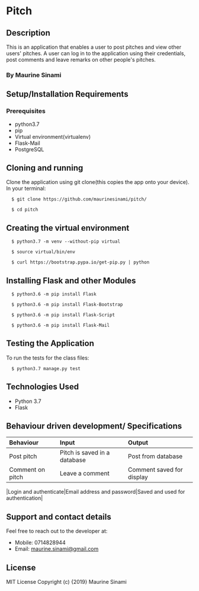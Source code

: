 # Pitch

## Description
This is an application that enables a user to post pitches and view other users' pitches. A user can log in to the application using their credentials, post comments and leave remarks on other people's pitches.
### By Maurine Sinami

## Setup/Installation Requirements

### Prerequisites
* python3.7
* pip
* Virtual environment(virtualenv)
* Flask-Mail
* PostgreSQL

## Cloning and running
Clone the application using git clone(this copies the app onto your device). In your terminal:

  ```  $ git clone https://github.com/maurinesinami/pitch/```
  
  ```  $ cd pitch```

## Creating the virtual environment

  ```  $ python3.7 -m venv --without-pip virtual```
  
  ```  $ source virtual/bin/env```
  
  ```  $ curl https://bootstrap.pypa.io/get-pip.py | python```

## Installing Flask and other Modules

  ```  $ python3.6 -m pip install Flask```
  
  ```  $ python3.6 -m pip install Flask-Bootstrap```
  
  ```  $ python3.6 -m pip install Flask-Script```
  
  ```  $ python3.6 -m pip install Flask-Mail```


## Testing the Application
To run the tests for the class files:

  ```  $ python3.7 manage.py test```

## Technologies Used
* Python 3.7
* Flask

## Behaviour driven development/ Specifications
| Behaviour    | Input     | Output|
| :------------- | :------------- |:---------|
|   Post pitch     |     Pitch is saved in a database | Post from database|
|Comment on pitch|Leave a comment| Comment saved for display|

|Login and authenticate|Email address and password|Saved and used for authentication|


## Support and contact details
Feel free to reach out to the developer at:

* Mobile: 0714828944
* Email: maurine.sinami@gmail.com
## License
MIT License Copyright (c) {2019} Maurine Sinami